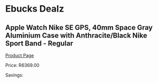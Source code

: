 
# Ebucks Dealz
## Apple Watch Nike SE GPS, 40mm Space Gray Aluminium Case with Anthracite/Black Nike Sport Band - Regular
[Product Page](https://www.ebucks.com/web/shop/productSelected.do?prodId=1047897132&catId=714479704)

Price: R6369.00

Savings: 


	